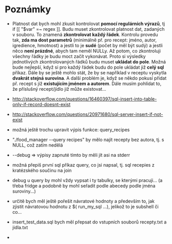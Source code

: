 # Poznámky
* Platnost dat bych mohl zkusit kontrolovat **pomocí regulárních výrazů**, tj if [[ "$var" =~ regex ]].
  Budu muset zkontrolovat platnost dat, zadaných v souboru. To znamená **zkontrolovat každý řádek**.
  Kontrolu provedu tak, **zda ma dost parametrů** (minimálně př. pro recept: jméno, autor, igredience, hmotnost)
  a jestli to je **sudé** (počet by měl být sudý) a jestli něco **není prázdné**, abych tam neměl NULLy.
  Až potom, co zkontroluji všechny řádky je budu moct začít vykonávat. Proto si výsledky jednotlivých
  zkontrolovaných řádků budu muset **ukládat do pole**. Možná bude nejlepší, když si pro každý řádek budu
  do pole ukládat již **celý sql** příkaz. Dále by se ještě mohlo stát, že by se například v receptu
  vyskytla **dvakrát stejná surovina**. A další problém je, když se někdo pokusí přidat př. recept s již
  **existujícím jménem a autorem**. Dále musím pohlídat to, že příslušný recept/jídlo již může existovat...
* http://stackoverflow.com/questions/16460397/sql-insert-into-table-only-if-record-doesnt-exist
* http://stackoverflow.com/questions/20971680/sql-server-insert-if-not-exist
* možná ještě trochu upravit výpis funkce: query_recipes
* "./food_manager --query recipes" by mělo najít recepty bez autora, tj. s NULL, což zatím nedělá
* --debug => výpisy zapnuté tímto by měli jít asi na stderr
* možná přepiš první sql příkaz query, co jsi napsal, tj. sql recepies <author> z kratézského součinu na join
* debug u query by mohl vždy vypsat i ty tabulky, se kterými pracuji... (a třeba fridge a podobně by mohl seřadit podle abecedy podle jména suroviny...)

* určitě bych měl ještě pořešit návratové hodnoty a především to, jak zjistit návratovou hodnotu z $( run_my_sql ...), jelikož to je subshell či co...
* insert_test_data.sql bych měl přepsat do vstupních souborů recepty.txt a jidla.txt
*
